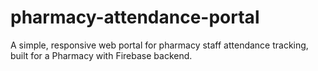 # pharmacy-attendance-portal
A simple, responsive web portal for pharmacy staff attendance tracking, built for a Pharmacy with Firebase backend.
